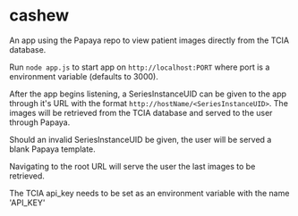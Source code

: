 # cashew
An app using the Papaya repo to view patient images directly from the TCIA database.

Run `node app.js` to start app on `http://localhost:PORT` where port is a environment variable (defaults to 3000).

After the app begins listening, a SeriesInstanceUID can be given to the app through it's URL with the format `http://hostName/<SeriesInstanceUID>`. The images will be retrieved from the TCIA database and served to the user through Papaya.

Should an invalid SeriesInstanceUID be given, the user will be served a blank Papaya template.

Navigating to the root URL will serve the user the last images to be retrieved.

The TCIA api_key needs to be set as an environment variable with the name 'API_KEY'